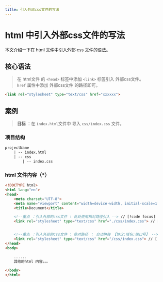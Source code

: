 ```yaml
---
title: 引入外部css文件的写法
---
```


# html 中引入外部css文件的写法
本文介绍一下在 html 文件中引入外部 css 文件的语法。
## 核心语法
> 在 html文件 的 `<head>` 标签中添加 `<link>` 标签引入 外部css文件。<br>
> `href` 属性中添加 外部css文件 的路径即可。
```html
<link rel="stylesheet" type="text/css" href="xxxxxx">
```
## 案例
> **目标** ：在 `index.html`文件中 导入 `css/index.css` 文件。

### 项目结构
```tex
projectName
    | -- index.html
    | -- css
        | -- index.css
```

### html 文件内容（*）
```html
<!DOCTYPE html>
<html lang="en">
<head>
    <meta charset="UTF-8">
    <meta name="viewport" content="width=device-width, initial-scale=1.0">
    <title>Document</title>

    <!--重点 ：引入外部的css文件 : 此处使用相对路径引入 --> // [!code focus]
    <link rel="stylesheet" type="text/css" href="./css/index.css"> // [!code focus]


    <!--重点 ：引入外部的css文件 : 绝对路径 ： 自动拼接 【协议:域名:端口号】 --> // [!code focus]
    <link rel="stylesheet" type="text/css" href="/css/index.css"> // [!code focus]
</head>
<body>

    ......
    其他的html 内容。。。
    
</body>
</html>
```



